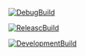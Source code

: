[![DebugBuild](https://github.com/sasanamisoushi/CG2/actions/workflows/DebugBuild.yml/badge.svg)](https://github.com/sasanamisoushi/CG2/actions/workflows/DebugBuild.yml)

[![ReleascBuild](https://github.com/sasanamisoushi/CG2/actions/workflows/ReleaseBuild.yml/badge.svg)](https://github.com/sasanamisoushi/CG2/actions/workflows/ReleaseBuild.yml)

[![DevelopmentBuild](https://github.com/sasanamisoushi/CG2/actions/workflows/DevelopmentBuild.yml/badge.svg)](https://github.com/sasanamisoushi/CG2/actions/workflows/DevelopmentBuild.yml)
